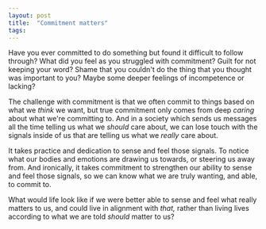 ```yaml
---
layout: post
title:  "Commitment matters"
tags: 
---
```


Have you ever committed to do something but found it difficult to follow through? What did you feel as you struggled with commitment? Guilt for not keeping your word? Shame that you couldn't do the thing that you thought was important to you? Maybe some deeper feelings of incompetence or lacking?

The challenge with commitment is that we often commit to things based on what we *think* we want, but true commitment only comes from deep *caring* about what we're committing to. And in a society which sends us messages all the time telling us what we *should* care about, we can lose touch with the signals inside of us that are telling us what we *really* care about.

It takes practice and dedication to sense and feel those signals. To notice what our bodies and emotions are drawing us towards, or steering us away from. And ironically, it takes commitment to strengthen our ability to sense and feel those signals, so we can know what we are truly wanting, and able, to commit to.

What would life look like if we were better able to sense and feel what really matters to us, and could live in alignment with *that,* rather than living lives according to what we are told *should* matter to us?